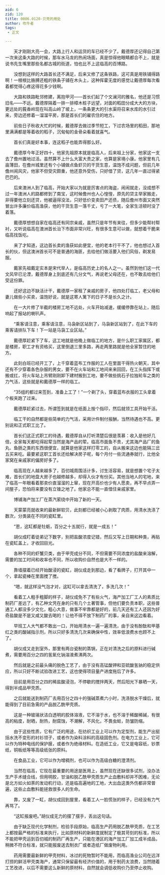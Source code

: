 ```yaml
---
aid: 6
zid: 120
title: 0006.0120-贝壳的用处
author: 吹牛者
tags: 
 - 正文

---
```




　　天才刚刚大亮一会，大路上行人和运货的车已经不少了。戴德厚还记得自己第一次来这条大路的时候，那车水马龙的热闹场面，真是惊得他眼睛都合不上，就是说书先生嘴里那些名都古城的街道，怕也比不上这临高的百博路。

　　没想到这样的大路首长还不满足，后来又修了这条铁路，这可真是用铁铺得路啊！一根根比胳膊还粗的铁条子铺在木头上，这种挥霍无度的感觉让戴德厚每次看着都觉得心疼这得花多少钱啊。

　　大路和铁路毗邻修建，离抱甲河——首长们起了个文澜河的雅名，他还是习惯旧名——不远。戴德厚隔着一排一排樟木桩子远望，对面的稻田分成大大的方块，更远处的莪香岭现在叫高山岭了坡上，一条条更大的引水渠将召来水库的水引过来，旁边还修着一溜溜平房，那是首长们的雇农住的地方。

　　前些日子秋收大忙的时候，戴德厚去做过季节短工，下过农场里的稻田，那地里满满都是等着收的稻子，沉甸甸的金骨朵看着就喜气。

　　首长们真是好本事，连这稻子也能弄得那么好。

　　戴德厚今年正好四十，他家先祖原本就是临高人，后来祖上分家，他家这一支去了儋州置地过活。虽然算不上什么大富大贵之家，也算是家境小康。他家里有几亩薄田，在儋州城里还有个小铺做点鱼虾贝的干货生意，温饱不成问题，但前几年儋州闹风灾，他家不但受灾颇重，他还意外受伤，只好借了贷，这几年一直过得紧巴巴的。

　　后来澳洲人到了临高，开始大家以为就是厉害点的海盗，闹闹就走，没成想不过一年澳洲人的路都修到了南宝，这时候儋州也人心惶惶，原先的贷主举家搬走，非得要他立刻还贷，他被逼得没法，只好低价变卖田产还债，随后儋州市面又突然冒出许多廉价临高渔获，他的干货生意一落千丈，亏了一大笔，全家生活顿时没了着落。

　　戴德厚想想自家在临高还有同宗亲戚，虽然只是年节有来往，但多少能帮衬帮衬，又听说临高在澳洲首长治下市面非常兴旺，有很多生意可以做，就想着干脆来临高找饭吃。

　　来了才知道，这边首长卖的渔获如此便宜，他的老本行干不了，他也想过入首长的伙，但这澳洲首长可不是普通的海匪，去给他们做活要入他们风俗，剃发易服。

　　戴家先祖戴定实本是宋代举人，是临高历史上的名人之一。虽然到他们这一代文风早已沦湮，戴德厚身上到底还有几分文气，再说老父母还在，也不敢去给他们受这份罪。

　　还好这边不缺活计干，戴德厚一家租了亲戚的房子，他四处打临工，老父母和妻儿做些小买卖，温饱好说，就是这寄人篱下的日子不是长久之计。

　　在一大片修了半截的楼房工地不远处，火车开始减速，缓缓停靠在站上，随后响起了报站的喇叭声。

　　“乘客请注意，乘客请注意，马袅新区站到了，马袅新区站到了，在此下车的乘客请排队下车！下一站是马袅工业区站。”

　　戴德厚赶紧下了车，这工地就是他晚上做临工的地方，是什么职工家属区，都是楼房，职工才有资格买，这里倒退三里多路，再走两里路就是他全家暂住的地方。

　　此刻白班已经开工了，上千穿着蓝布工作服的工人在里面干得热火朝天，其中还有不少穿着各色杂服的男女，要不在火车站和工地间来来回回，在工头指挥下或搬或扛，将火车站上吊臂刚刚卸下建材搬到工地，要不做些挑石子拉独轮车之类的力气活，这些就是和戴德厚一样的临工。

　　“35组的都过来签到，准备上工了！”一个剃了头，穿着蓝布衣服的工头拿着个板夹跑了过来。

　　戴德厚赶紧过去，所谓签到就是在纸面上按个指印，然后就领工具开始干活。

　　临工干的自然都是些简单的力气活，采用计件制付报酬，当然待遇也不高。更别说和正式职工比了。

　　首长们这正式职工的待遇，戴德厚自从打听清楚后很是羡慕：收入是他好几倍，全家每天都吃得起荤当然是海产品的荤。临高市面鱼不贵，尤其海产品厂的鱼丸、鱼肠之类的东西很便宜，就算是他家这样打零工的，自从搬来这边也能隔三岔五买来吃。最要紧这职工首长还给解决房子呢，每个月付一些流通券就行，比他全家窝在亲戚家的偏房好多了。

　　临高现在人越来越多了，百仞城周围活计多，讨生活容易，就是想置个宅子太难，首长们的地盘大房子也越修越多，却得入伙才有份买。其他当地人的宅地，来了临高一年眼看着那卖价直溜溜的上窜，现在开高价也少有人愿卖，再不早点弄一间屋子，恐怕将来要没有立锥之地了。他家总不能一直借住亲戚家里。

　　博铺海产加工厂在蒸汽萦绕中开始了新的一天。

　　天蒙蒙亮就收来的最新鲜软贝，此刻都已经被小心剥取了肉质，用清水洗涤了数次，分类装在不同的瓷缸里。

　　“恩，这缸都是牡蛎，百分之十五就行，就是一成五！”

　　胡仪成盯着徒弟记下数字，别把盐酸浓度记错，然后又写上日期和种类，再贴在瓷缸盖上，才收回目光。

　　各种不同的虾蟹贝类，由于甲壳成分不同，不但需要不同浓度的盐酸来溶解，需要的加工时间和收率也不同，所以收购价自然也是大不一样的。

　　靠墙摆着已经开始酸浸的瓷缸，胡仪成走到那边，看了看牌子，打开其中一个，拿起瓷棒在里面搅了搅。

　　“嗯，就这样没气泡才对，这缸可以拿去清洗了，多洗几次！”

　　看着工人粗手粗脚的样子，胡仪成免不了有些火气，海产加工厂工人的素质比制药厂差远了，有乙种文凭在身的只有几个土著管事，但他们要负责本职，这些普通工人都没多少文化，粗心大意，做事不牢靠都是好的，前几天还有工人还因为好奇盐酸是不是又咸又酸去喝的！让他不得不放下制药厂的事，亲自来这边看着。

　　早班工人大气都不敢出一口，开始用清水一遍一遍清洗，由于没有酚酞和甲基红之类的酸碱指示剂，所以只好多清洗几次来确保中性，效率低浪费水也顾不上了。

　　胡仪成又走到室外，那里有两台瓷制的蒸锅，正在对清洗之后的原料进行碱煮，需要用百分之四的氢氧化钠溶液煮沸两次。

　　然后就是之前最头痛的脱色工艺了，由于没有高锰酸钾和亚硫酸氢钠的稳定供应，所以只好不断试验改进工艺，这也使得项目量产进度拖后了许多。

　　目前是用百分之四的稀盐酸浸泡，不停歇的搅拌两天，然后阳光下暴晒一天，得到半成品甲壳质。

　　之后就能送到制药厂去用百分之四十的强碱蒸煮六小时，洗涤脱水干燥后，就能得到了目前急需的产品脱乙酰甲壳质。

　　这是一种玻璃状洁白透明的胶体溶液，它不溶于水，也不溶于稀酸稀碱，有很高的粘度，耐晒，耐热，耐腐蚀，不潮解，不风化，不畏虫蛀，防皱防缩。

　　由于这些性质，它有广泛的用途，在纺织工业上可以作为定型剂，能生产出挺括水洗不变形的衬衫领子，或者作为染料涂料的高级固色剂。在电力工业上，它可以作为特种电线的保护膜，或者作为绝缘材料。在造纸工业，它又是电容纸，钞票纸，铜板纸等等高级纸张的原料。

　　在食品工业，它可以作为增稠剂，也可以作为高级白糖的澄清剂。

　　当然在临高，它现在最重要的用途是医用上，虽然现在还缺很多试剂，没办法生产手术缝合线，但用明胶，甘油和脱乙酰甲壳质生产止血敷料却并不困难，无论是北方如火如荼的发动机行动，还是临高遍地的工地，大出血这类外伤都非常普遍，这些止血敷料能拯救很多人的生命。

　　靠，又废了一缸，胡仪成回到屋里，看着工人一脸慌张的样子，已经没有力气再骂了。

　　“这缸报废吧。”胡仪成无力的摆了摆手，丢出这句话。

　　由于缺乏现代化学制剂，检验手段原始，临高生产药用脱乙酰甲壳质，在工艺上都按最严格的标准来执行，比如原材料的新鲜度就制定了极其苛刻的标准，所以不能把甲壳运到百仞城的制药厂再生产，只能在港区的海产加工厂加工成半成品，稍微不符合标准，就只能报废送去制衣厂或者造纸厂做废物利用。

　　药用需要最新鲜的甲壳材料，冰过的死物暂时不能用，而临高渔业公司在远洋打捞的鲜活甲壳类海产，通常只保留最有经济价值的，用于制药太浪费，当然随着工艺改进，以后不需要这么新鲜的原材料，自然就会调低收购价乃至停止收购。


